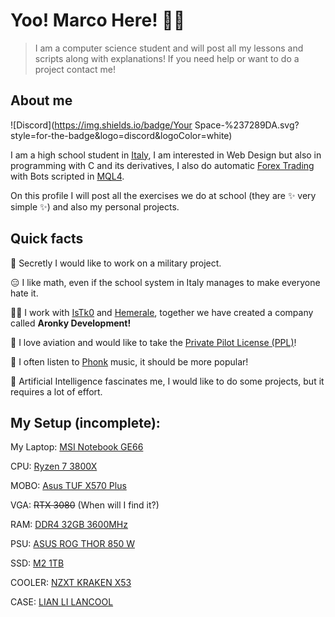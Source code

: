 # Yoo! Marco Here! 👋🏻

> I am a computer science student and will post all my lessons and scripts along with explanations!
> If you need help or want to do a project contact me!

## About me

![Discord](https://img.shields.io/badge/Your Space-%237289DA.svg?style=for-the-badge&logo=discord&logoColor=white)

I am a high school student in [Italy](https://en.wikipedia.org/wiki/Italy), I am interested in Web Design but also in programming with C and its derivatives, I also do automatic [Forex Trading](https://en.wikipedia.org/wiki/Foreign_exchange_market) with Bots scripted in [MQL4](https://docs.mql4.com).

On this profile I will post all the exercises we do at school (they are ✨ very simple ✨) and also my personal projects.

## Quick facts

🔫 Secretly I would like to work on a military project.

😑 I like math, even if the school system in Italy manages to make everyone hate it.

👯‍♂️ I work with [IsTk0](https://github.com/IsTk0) and [Hemerale](https://github.com/hemeraleback), together we have created a company called **Aronky Development!**

🛫 I love aviation and would like to take the [Private Pilot License (PPL)](https://atpflightschool.com/become-a-pilot/flight-training/private-pilot-license.html)!

🚗 I often listen to [Phonk](https://open.spotify.com/playlist/37i9dQZF1DWWY64wDtewQt) music, it should be more popular!

🤖 Artificial Intelligence fascinates me, I would like to do some projects, but it requires a lot of effort.

## My Setup (incomplete):

My Laptop: [MSI Notebook GE66](https://www.amazon.com/MSI-GE66-Raider-Gaming-Laptop/dp/B08Z7R21ZN/ref=sr_1_1?crid=1FZO63IIYLLTU&keywords=GE66+raider+2070&qid=1644713906&sprefix=ge66+raider+2070%2Caps%2C155&sr=8-1)

CPU: [Ryzen 7 3800X](https://www.amazon.com/AMD-Ryzen-3800X-16-Thread-Processor/dp/B07SXMZLPJ/ref=sr_1_1?crid=7OW9CNFG1FK&keywords=Ryzen%2B7%2B3800X&qid=1644713648&sprefix=ryzen%2B7%2B3800%2Caps%2C193&sr=8-1&th=1)

MOBO: [Asus TUF X570 Plus](https://www.amazon.com/ASUS-TUF-X570-Plus-Motherboard-Lighting/dp/B07SXF8GY3/ref=sr_1_1?crid=3OUAWV5M1RGPI&keywords=Asus+TUF+X570+Plus&qid=1644713711&sprefix=asus+tuf+x570+plus%2Caps%2C183&sr=8-1)

VGA: ~~RTX 3080~~ (When will I find it?)

RAM: [DDR4 32GB 3600MHz](https://www.amazon.com/Corsair-Vengeance-PC4-28800-Desktop-Memory/dp/B07ZPLM1R1/ref=sr_1_3?crid=B6JR5012P7WY&keywords=DDR4+32GB+3600MHz&qid=1644713741&sprefix=%2Caps%2C159&sr=8-3)

PSU: [ASUS ROG THOR 850 W](https://www.amazon.com/Certified-Fully-Modular-Power-Supply-LiveDash/dp/B07JZLGPCB/ref=sr_1_1?crid=24BZAUVEXMGH9&keywords=asus+rog+thor+850w&qid=1644713769&sprefix=asus+rog+thor+850+w%2Caps%2C174&sr=8-1)

SSD: [M2 1TB](https://www.amazon.com/SAMSUNG-MZ-V8V1T0B-AM-980-SSD/dp/B08V83JZH4/ref=sr_1_3?crid=2LT1Z6ZXYXO2V&keywords=M2%2B1TB&qid=1644713795&sprefix=m2%2B1tb%2Caps%2C168&sr=8-3&th=1)

COOLER: [NZXT KRAKEN X53](https://www.amazon.com/NZXT-Kraken-X53-240mm-RL-KRX53-01/dp/B082DYR131/ref=sr_1_2?crid=VOSDT2Y56F3E&keywords=NZXT+KRAKEN+X53&qid=1644713819&sprefix=nzxt+kraken+x53%2Caps%2C170&sr=8-2)

CASE: [LIAN LI LANCOOL](https://www.amazon.com/Lian-Li-LAN2MRX-LANCOOL-Black/dp/B08CSQPBFJ/ref=sr_1_1?crid=GKRDTCY1PBCM&keywords=LIAN%2BLI%2BLANCOOL&qid=1644713868&sprefix=%2Caps%2C160&sr=8-1&th=1)
<!--
**AronkyDev/AronkyDev** is a ✨ _special_ ✨ repository because its `README.md` (this file) appears on your GitHub profile.

Here are some ideas to get you started:

- 🔭 I’m currently working on ...
- 🌱 I’m currently learning ...
- 👯 I’m looking to collaborate on ...
- 🤔 I’m looking for help with ...
- 💬 Ask me about ...
- 📫 How to reach me: ...
- 😄 Pronouns: ...
- ⚡ Fun fact: ...
-->
